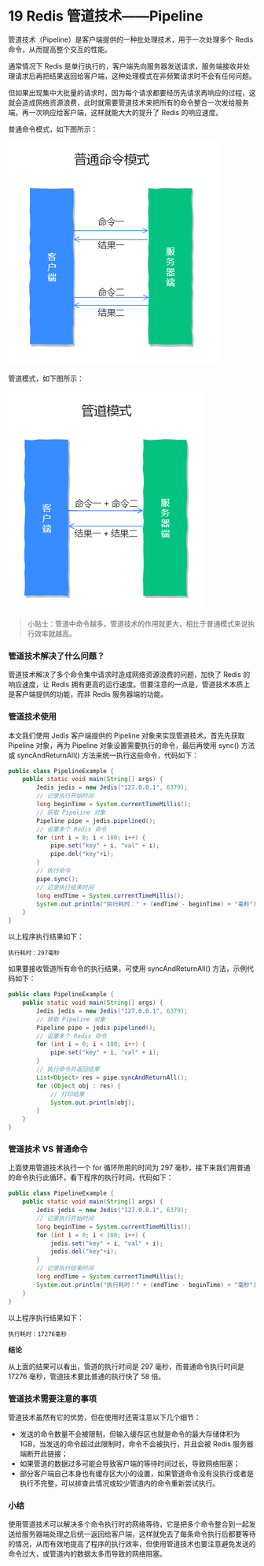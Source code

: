 # 19 Redis 管道技术——Pipeline

管道技术（Pipeline）是客户端提供的一种批处理技术，用于一次处理多个 Redis 命令，从而提高整个交互的性能。

通常情况下 Redis 是单行执行的，客户端先向服务器发送请求，服务端接收并处理请求后再把结果返回给客户端，这种处理模式在非频繁请求时不会有任何问题。

但如果出现集中大批量的请求时，因为每个请求都要经历先请求再响应的过程，这就会造成网络资源浪费，此时就需要管道技术来把所有的命令整合一次发给服务端，再一次响应给客户端，这样就能大大的提升了 Redis 的响应速度。

普通命令模式，如下图所示：

![普通模式.png](images/30beb330-63a1-11ea-9c08-6f91e6eaabb6.png)

管道模式，如下图所示：

![管道模式.png](images/4b5d1f60-63a1-11ea-8be0-ebada4c42c48.png)

> 小贴士：管道中命令越多，管道技术的作用就更大，相比于普通模式来说执行效率就越高。

### 管道技术解决了什么问题？

管道技术解决了多个命令集中请求时造成网络资源浪费的问题，加快了 Redis 的响应速度，让 Redis 拥有更高的运行速度。但要注意的一点是，管道技术本质上是客户端提供的功能，而非 Redis 服务器端的功能。

### 管道技术使用

本文我们使用 Jedis 客户端提供的 Pipeline 对象来实现管道技术。首先先获取 Pipeline 对象，再为 Pipeline 对象设置需要执行的命令，最后再使用 sync() 方法或 syncAndReturnAll() 方法来统一执行这些命令，代码如下：

```java
public class PipelineExample {
    public static void main(String[] args) {
        Jedis jedis = new Jedis("127.0.0.1", 6379);
        // 记录执行开始时间
        long beginTime = System.currentTimeMillis();
        // 获取 Pipeline 对象
        Pipeline pipe = jedis.pipelined();
        // 设置多个 Redis 命令
        for (int i = 0; i < 100; i++) {
            pipe.set("key" + i, "val" + i);
            pipe.del("key"+i);
        }
        // 执行命令
        pipe.sync();
        // 记录执行结束时间
        long endTime = System.currentTimeMillis();
        System.out.println("执行耗时：" + (endTime - beginTime) + "毫秒");
    }
}
```

以上程序执行结果如下：

```
执行耗时：297毫秒
```

如果要接收管道所有命令的执行结果，可使用 syncAndReturnAll() 方法，示例代码如下：

```java
public class PipelineExample {
    public static void main(String[] args) {
        Jedis jedis = new Jedis("127.0.0.1", 6379);
        // 获取 Pipeline 对象
        Pipeline pipe = jedis.pipelined();
        // 设置多个 Redis 命令
        for (int i = 0; i < 100; i++) {
            pipe.set("key" + i, "val" + i);
        }
        // 执行命令并返回结果
        List<Object> res = pipe.syncAndReturnAll();
        for (Object obj : res) {
            // 打印结果
            System.out.println(obj);
        }
    }
}
```

### 管道技术 VS 普通命令

上面使用管道技术执行一个 for 循环所用的时间为 297 毫秒，接下来我们用普通的命令执行此循环，看下程序的执行时间，代码如下：

```java
public class PipelineExample {
    public static void main(String[] args) {
        Jedis jedis = new Jedis("127.0.0.1", 6379);
        // 记录执行开始时间
        long beginTime = System.currentTimeMillis();
        for (int i = 0; i < 100; i++) {
            jedis.set("key" + i, "val" + i);
            jedis.del("key"+i);
        }
        // 记录执行结束时间
        long endTime = System.currentTimeMillis();
        System.out.println("执行耗时：" + (endTime - beginTime) + "毫秒");
    }
}
```

以上程序执行结果如下：

```
执行耗时：17276毫秒
```

**结论**

从上面的结果可以看出，管道的执行时间是 297 毫秒，而普通命令执行时间是 17276 毫秒，管道技术要比普通的执行快了 58 倍。

### 管道技术需要注意的事项

管道技术虽然有它的优势，但在使用时还需注意以下几个细节：

- 发送的命令数量不会被限制，但输入缓存区也就是命令的最大存储体积为 1GB，当发送的命令超过此限制时，命令不会被执行，并且会被 Redis 服务器端断开此链接；
- 如果管道的数据过多可能会导致客户端的等待时间过长，导致网络阻塞；
- 部分客户端自己本身也有缓存区大小的设置，如果管道命令没有没执行或者是执行不完整，可以排查此情况或较少管道内的命令重新尝试执行。

### 小结

使用管道技术可以解决多个命令执行时的网络等待，它是把多个命令整合到一起发送给服务器端处理之后统一返回给客户端，这样就免去了每条命令执行后都要等待的情况，从而有效地提高了程序的执行效率，但使用管道技术也要注意避免发送的命令过大，或管道内的数据太多而导致的网络阻塞。